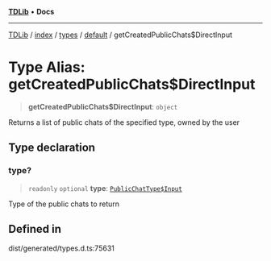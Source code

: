 [**TDLib**](../../../../../../README.md) • **Docs**

***

[TDLib](../../../../../../modules.md) / [index](../../../../../README.md) / [types](../../../README.md) / [default](../README.md) / getCreatedPublicChats$DirectInput

# Type Alias: getCreatedPublicChats$DirectInput

> **getCreatedPublicChats$DirectInput**: `object`

Returns a list of public chats of the specified type, owned by the user

## Type declaration

### type?

> `readonly` `optional` **type**: [`PublicChatType$Input`](PublicChatType$Input.md)

Type of the public chats to return

## Defined in

dist/generated/types.d.ts:75631
